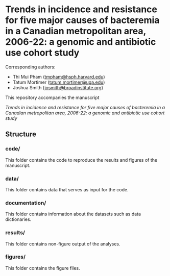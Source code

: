 # Trends in incidence and resistance for five major causes of bacteremia in a Canadian metropolitan area, 2006-22: a genomic and antibiotic use cohort study

Corresponding authors: 
- Thi Mui Pham (tmpham@hsph.harvard.edu)
- Tatum Mortimer (tatum.mortimer@uga.edu)
- Joshua Smith (josmith@broadinstitute.org)
  
This repository accompanies the manuscript 

_Trends in incidence and resistance for five major causes of bacteremia in a Canadian metropolitan area, 2006-22: a genomic and antibiotic use cohort study_


## Structure
### code/
This folder contains the code to reproduce the results and figures of the manuscript. 

### data/
This folder contains data that serves as input for the code. 

### documentation/
This folder contains information about the datasets such as data dictionaries. 

### results/
This folder contains non-figure output of the analyses. 

### figures/
This folder contains the figure files. 





